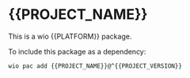 # {{PROJECT_NAME}}

This is a wio {{PLATFORM}} package.

To include this package as a dependency:
```bash
wio pac add {{PROJECT_NAME}}@^{{PROJECT_VERSION}}
```
